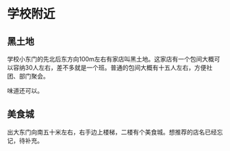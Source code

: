 # 学校附近

## 黑土地
学校小东门的先北后东方向100m左右有家店叫黑土地。这家店有一个包间大概可以容纳30人左右，差不多就是一个班。普通的包间大概有十五人左右，方便社团、部门聚会。

味道还可以。

## 美食城
出大东门向南五十米左右，右手边上楼梯，二楼有个美食城。想推荐的店名已经忘记，待补充。
